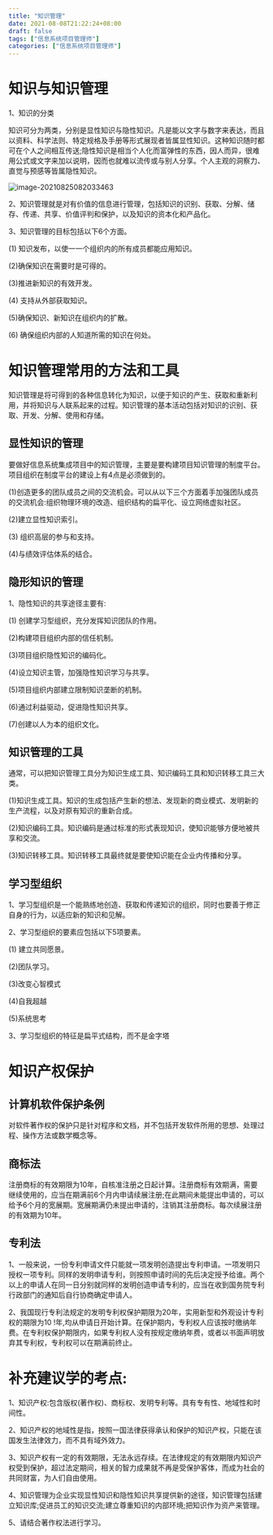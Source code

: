 ```yaml
---
title: "知识管理"
date: 2021-08-08T21:22:24+08:00
draft: false
tags: ["信息系统项目管理师"]
categories: ["信息系统项目管理师"]
---
```


# 知识与知识管理

1、知识的分类

知识可分为两类，分别是显性知识与隐性知识。凡是能以文字与数字来表达，而且以资料、科学法则、特定规格及手册等形式展现者皆属显性知识。这种知识随时都可在个人之间相互传送;隐性知识是相当个人化而富弹性的东西，因人而异，很难用公式或文字来加以说明，因而也就难以流传或与别人分享。个人主观的洞察力、直觉与预感等皆属隐性知识。

![image-20210825082033463](https://luckly007.oss-cn-beijing.aliyuncs.com/image/image-20210825082033463.png)

2、知识管理就是对有价值的信息进行管理，包括知识的识别、获取、分解、储存、传递、共享、价值评判和保护，以及知识的资本化和产品化。

3、知识管理的目标包括以下6个方面。

(1) 知识发布，以使一一个组织内的所有成员都能应用知识。

(2)确保知识在需要时是可得的。

(3)推进新知识的有效开发。

(4) 支持从外部获取知识。

(5)确保知识、新知识在组织内的扩散。

(6) 确保组织内部的人知道所需的知识在何处。



# 知识管理常用的方法和工具

知识管理是将可得到的各种信息转化为知识，以便于知识的产生、获取和重新利用，并将知识与人联系起来的过程。知识管理的基本活动包括对知识的识别、获取、开发、分解、使用和存储。

## 显性知识的管理

要做好信息系统集成项目中的知识管理，主要是要构建项目知识管理的制度平台。项目组织在制度平台的建设上有4点是必须做到的。

(1)创造更多的团队成员之间的交流机会。可以从以下三个方面着手加强团队成员的交流机会:组织物理环境的改造、组织结构的扁平化、设立网络虚拟社区。

(2)建立显性知识索引。

(3) 组织高层的参与和支持。

(4)与绩效评估体系的结合。

## 隐形知识的管理

1、隐性知识的共享途径主要有:

(1) 创建学习型组织，充分发挥知识团队的作用。

(2)构建项目组织内部的信任机制。

(3)项目组织隐性知识的编码化。

(4)设立知识主管，加强隐性知识学习与共享。

(5)项目组织内部建立限制知识垄断的机制。

(6)通过利益驱动，促进隐性知识共享。

(7)创建以人为本的组织文化。

## 知识管理的工具

通常，可以把知识管理工具分为知识生成工具、知识编码工具和知识转移工具三大类。

(1)知识生成工具。知识的生成包括产生新的想法、发现新的商业模式、发明新的生产流程，以及对原有知识的重新合成。

(2)知识编码工具。知识编码是通过标准的形式表现知识，使知识能够方便地被共享和交流。

(3)知识转移工具。知识转移工具最终就是要使知识能在企业内传播和分享。

## 学习型组织

1、学习型组织是一个能熟练地创造、获取和传递知识的组织，同时也要善于修正自身的行为，以适应新的知识和见解。

2、学习型组织的要素应包括以下5项要素。

(1) 建立共同愿景。

(2)团队学习。

(3)改变心智模式

(4)自我超越

(5)系统思考

3、学习型组织的特征是扁平式结构，而不是金字塔

# 知识产权保护



##  计算机软件保护条例

对软件著作权的保护只是针对程序和文档，并不包括开发软件所用的思想、处理过程、操作方法或数学概念等。

## 商标法

注册商标的有效期限为10年，自核准注册之日起计算。注册商标有效期满，需要继续使用的，应当在期满前6个月内申请续展注册;在此期间未能提出申请的，可以给予6个月的宽展期。宽展期满仍未提出申请的，注销其注册商标。每次续展注册的有效期为10年。

## 专利法

1、一般来说，一份专利申请文件只能就一项发明创造提出专利申请。一项发明只授权一项专利。同样的发明申请专利，则按照申请时间的先后决定授予给谁。两个以上的申请人在同一日分别就同样的发明创造申请专利的，应当在收到国务院专利行政部门的通知后自行协商确定申请人。

2、我国现行专利法规定的发明专利权保护期限为20年，实用新型和外观设计专利权的期限为10 !年,均从申请日开始计算。在保护期内，专利权人应该按时缴纳年费。在专利权保护期限内，如果专利权人没有按规定缴纳年费，或者以书面声明放弃其专利权，专利权可以在期满前终止。


# 补充建议学的考点:

1、知识产权:包含版权(著作权)、商标权、发明专利等。具有专有性、地域性和时间性。

2、知识产权的地域性是指，按照一国法律获得承认和保护的知识产权，只能在该国发生法律效力，而不具有域外效力。

3、知识产权有一定的有效期限，无法永远存续。在法律规定的有效期限内知识产权受到保护，超过法定期间，相关的智力成果就不再是受保护客体，而成为社会的共同财富，为人们自由使用。

4、知识管理为企业实现显性知识和隐性知识共享提供新的途径，知识管理包括建立知识库;促进员工的知识交流;建立尊重知识的内部环境;把知识作为资产来管理。

5、请结合著作权法进行学习。
